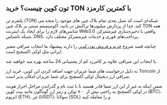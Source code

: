 

## تون کوین چیست؟ خرید TON با کمترین کارمزد

پلتفرم تن (TON) شبکه‌ای است که نسل بعدی تمام بلاک چین های موجود را متحد می کند. جدا از پردازش میلیون‌ها تراکنش در ثانیه، اکوسیستم مبتنی بر بلاک چین TON همه شانس‌های لازم را برای ایجاد یک اینترنت Web3.0 واقعی با ذخیره‌سازی غیرمتمرکز، شبکه ناشناس، DNS، پرداخت‌های فوری و خدمات غیرمتمرکز مختلف دارد.

چنانچه قصد شروع [خرید و فروش تون کوین](https://ok-ex.io/buy-and-sell/TON/) را دارید پیشنهاد ما انتخاب صرافی معتبر ایرانی مثل اوکی اکسچنج است.

با انتخاب این صرافی علاوه بر کامرزد کم از پشتیبانی 24 ساعته بهره مند خواهید شد.

به دلیل درخواست های شما عزیزان جهت اضافه کردن این کوین، خرید ارز Toncoin از صرافی ارز دیجیتال اوکی اکسچنج برای شما عزیزان امکان پذیر است.

ضمن اینکه به غیر از این ارز شما قادر هستید تا با ثبت نام و گذراندن مراحل احراز هویت در اوکی اکسچنج به راحتی بیش از ۷۰۰ توکن و رمز ارز گوناگون مانند بیت کوین (BTC)، اتریوم (ETH)، تتر (USDT)، سولانا (SOL) و را معامله کنید.

